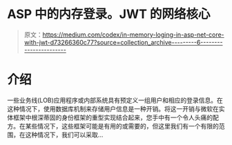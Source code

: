 # ASP 中的内存登录。JWT 的网络核心

> 原文：<https://medium.com/codex/in-memory-loging-in-asp-net-core-with-jwt-d73266360c77?source=collection_archive---------6----------------------->

# 介绍

一些业务线(LOB)应用程序或内部系统具有预定义一组用户和相应的登录信息。在这种情况下，使用数据库机制来存储用户信息是一种开销。将这一开销与微软在实体框架中根深蒂固的身份框架的重型实现结合起来，您手中有一个令人头痛的配方。在某些情况下，这些框架可能是有用的或需要的，但这里我们有一个有限的范围，在这种情况下，我们可以采取…
